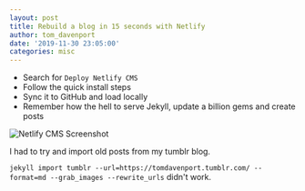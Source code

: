 ```yaml
---
layout: post
title: Rebuild a blog in 15 seconds with Netlify
author: tom_davenport
date: '2019-11-30 23:05:00'
categories: misc
---
```

- Search for `Deploy Netlify CMS`
- Follow the quick install steps
- Sync it to GitHub and load locally
- Remember how the hell to serve Jekyll, update a billion gems and create posts

![Netlify CMS Screenshot](/assets/img/uploads/screenshot-editor.jpg)

I had to try and import old posts from my tumblr blog.

`jekyll import tumblr --url=https://tomdavenport.tumblr.com/ --format=md --grab_images --rewrite_urls` didn't work.


